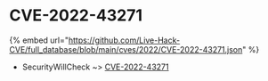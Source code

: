 # CVE-2022-43271
{% embed url="https://github.com/Live-Hack-CVE/full_database/blob/main/cves/2022/CVE-2022-43271.json" %}

* SecurityWillCheck ~> [CVE-2022-43271](https://www.alice-snow.ru/2022/database/cve-2022-43271/cve-2022-43271-securitywillcheck)